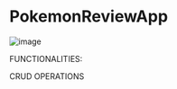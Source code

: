 # PokemonReviewApp

![image](https://user-images.githubusercontent.com/80886837/199702763-728964ee-2b65-4e43-9da4-859c4738e099.png)


FUNCTIONALITIES:

CRUD OPERATIONS
